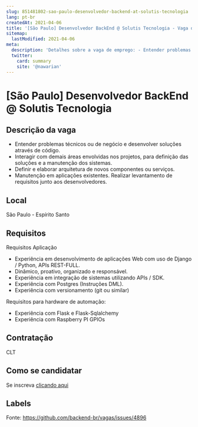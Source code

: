 ```yaml
---
slug: 851481802-sao-paulo-desenvolvedor-backend-at-solutis-tecnologia
lang: pt-br
createdAt: 2021-04-06
title: '[São Paulo] Desenvolvedor BackEnd @ Solutis Tecnologia - Vaga de Emprego'
sitemap:
  lastModified: 2021-04-06
meta:
  description: 'Detalhes sobre a vaga de emprego: - Entender problemas técnicos ou de negócio e desenvolver soluções através de código. - Interagir com demais áreas envolvidas nos projetos, para definição das soluções e a manutenção dos sistemas. - Definir e elaborar arquitetura de novos componentes ou serviços. - Manutenção em aplicações existentes. Realizar levantamento de requisitos junto aos desenvolvedores.'
  twitter:
    card: summary
    site: '@nawarian'
---
```


# [São Paulo] Desenvolvedor BackEnd @ Solutis Tecnologia

## Descrição da vaga

- Entender problemas técnicos ou de negócio e desenvolver soluções através de código.
- Interagir com demais áreas envolvidas nos projetos, para definição das soluções e a manutenção dos sistemas.
- Definir e elaborar arquitetura de novos componentes ou serviços.
- Manutenção em aplicações existentes. Realizar levantamento de requisitos junto aos desenvolvedores.

## Local

São Paulo - Espírito Santo

## Requisitos

Requisitos Aplicação
- Experiência em desenvolvimento de aplicações Web com uso de Django / Python, APIs REST-FULL.
- Dinâmico, proativo, organizado e responsável.
- Experiência em integração de sistemas utilizando APIs / SDK.
- Experiência com Postgres (Instruções DML).
- Experiência com versionamento (git ou similar)

Requisitos para hardware de automação:
- Experiência com Flask e Flask-Sqlalchemy
- Experiência com Raspberry PI GPIOs

## Contratação

CLT

## Como se candidatar

Se inscreva [clicando aqui](https://www.pyjobs.com.br/job/2376)

## Labels



Fonte: https://github.com/backend-br/vagas/issues/4896
